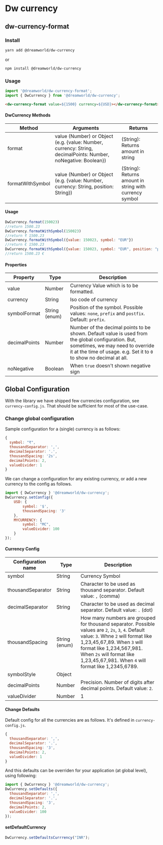 # Dw currency


## dw-currency-format

### Install

```bash
yarn add @dreamworld/dw-currency
```

or

```bash
npm install @dreamworld/dw-currency
```

### Usage

```js
import '@dreamworld/dw-currency-format';
import { DwCurrency } from '@dreamworld/dw-currency';
```

```html
<dw-currency-format value=${1500} currency=${USD}></dw-currency-format>
```
#### DwCurrency Methods
| Method | Arguments | Returns |
| ------ | --------- | ------- |
| format | value (Number) or Object (e.g. {value: Number, currency: String, decimalPoints: Number, noNegative: Boolean})| (String): Returns amount in string |
| formatWithSymbol | value (Number) or Object (e.g. {value: Number, currency: String, position: String}) | (String): Returns amount in string with currency symbol |

#### Usage
```js
DwCurrency.format(150023)
//return 1500.23
DwCurrency.formatWithSymbol(150023)
//return ₹ 1500.23
DwCurrency.formatWithSymbol({value: 150023, symbol: "EUR"})
//return € 1500.23
DwCurrency.formatWithSymbol({value: 150023, symbol: "EUR", position: "postfix"})
//return 1500.23 €
``` 

#### Properties

| Property        | Type  | Description |
| ------------- | -----| -------- |
| value | Number | Currency Value which is to be formatted. |
| currency | String | Iso code of currency |
| symbolFormat | String (enum) | Position of the symbol. Possible values: `none`, `prefix` and `postfix`. Default: `prefix`. |
| decimalPoints | Number | Number of the decimal points to be shown. Default value is used from the global configuration. But, sometimes, we may need to override it at the time of usage. e.g. Set it to `0` to show no decimal at all. |
| noNegative | Boolean | When `true` doesn't shown negative sign |

## Global Configuration
With the library we have shipped few currencies configuration, see `currency-config.js`. That should be sufficient for most of the use-case.


### Change global configuration
Sample configuration for a (single) currency is as follows:
```js
{
  symbol: "₹",
  thousandSeparator: ',',
  decimalSeparator: '.',
  thousandSpacing: '2s',
  decimalPoints: 2,
  valueDivider: 1
}
```

We can change a configuration for any existing currency, or add a new currency to the config as follows.

```js
import { DwCurrency } '@dreamworld/dw-currency';
DwCurrency.setConfig({
    USD: {
        symbol: '$',
        thousandSpacing: '3'
    },
    MYCURRENCY: {
        symbol: "MC",
        valueDivider: 100
    }
});
```

#### Currency Config
| Configuration name        | Type           | Description |
| ------------- |-------------| ----- |
| symbol | String | Currency Symbol |
| thousandSeparator | String | Character to be used as thousand separator. Default value: `,` (comma) |
| decimalSeparator | String|  Character to be used as decimal separator. Default value: `.` (dot) |
| thousandSpacing | String (enum) | How many numbers are grouped for thousand separator. Possible values are `2`, `2s`, `3`, `4`. Default value: `3`.  Whne `2` will format like 1,23,45,67,89. When `3` will format like 1,234,567,981. When `2s` will format like 1,23,45,67,981. When  `4` will format like 1,2345,6789. |
| symbolStyle | Object |   | CSS Styles to be applied to symbol. e.g `{color: 'green'}`. It turns symbol into green color. This is mostly used to set custom/required font for the symbol. |
| decimalPoints | Number | Precision. Number of digits after decimal points. Default value: `2`. |
| valueDivider | Number | 1 | Actual value of the currency = value/valueDivider. Default value: `1`. E.g. In Hisab currency value is non-floating point (integer, actually long) number. It's possible becuase, currency value is considered in Paisa/Cent. So, It's actual value is found by dividing it with `100`. In such case you need to set `valueDivider` to 100. |

#### Change Defaults
Default config for all the currencies are as follows. It's defined in `currency-config.js`.

```js
{
  thousandSeparator: ',',
  decimalSeparator: '.',
  thousandSpacing: '3',
  decimalPoints: 2,
  valueDivider: 1
}
```

And this defaults can be overriden for your application (at global level), using following:


```js
import { DwCurrency } '@dreamworld/dw-currency';
DwCurrency.setDefaults({
  thousandSeparator: ',',
  decimalSeparator: '.',
  thousandSpacing: '3',
  decimalPoints: 2,
  valueDivider: 100
});
```
#### setDefaultCurrency
```js
DwCurrency.setDefaultsCurrrency("INR");
```